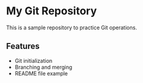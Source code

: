 # My Git Repository

This is a sample repository to practice Git operations.

## Features

- Git initialization
- Branching and merging
- README file example
